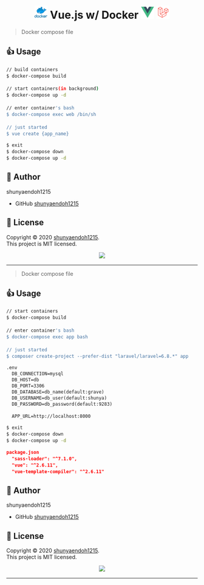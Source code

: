 <h1 align="center">
<img height='34' src='https://raw.githubusercontent.com/github/explore/80688e429a7d4ef2fca1e82350fe8e3517d3494d/topics/docker/docker.png' />
 Vue.js w/ Docker
<img height='34' src='https://raw.githubusercontent.com/github/explore/80688e429a7d4ef2fca1e82350fe8e3517d3494d/topics/vue/vue.png' />
<img height='34' src='https://raw.githubusercontent.com/github/explore/56a826d05cf762b2b50ecbe7d492a839b04f3fbf/topics/laravel/laravel.png' />
</h1>

> Docker compose file

## 👍 Usage

```sh
// build containers
$ docker-compose build

// start containers(in background)
$ docker-compose up -d

// enter container's bash
$ docker-compose exec web /bin/sh

// just started
$ vue create {app_name}
```

```sh
$ exit
$ docker-compose down
$ docker-compose up -d
```

## 👤 Author

shunyaendoh1215

- GitHub [shunyaendoh1215](https://github.com/shunyaendoh1215)

## 📝 License

Copyright © 2020 [shunyaendoh1215](https://github.com/shunyaendoh1215).<br />
This project is MIT licensed.

<p align="center">
  <img src="https://img.shields.io/twitter/url?style=social&url=https%3A%2F%2Fgithub.com%2Fshunyaendoh1215%2Fmarkup-template">
</p>

---

> Docker compose file

## 👍 Usage

```sh
// start containers
$ docker-compose build

// enter container's bash
$ docker-compose exec app bash

// just started
$ composer create-project --prefer-dist "laravel/laravel=6.8.*" app
```

```.env
.env
  DB_CONNECTION=mysql
  DB_HOST=db
  DB_PORT=3306
  DB_DATABASE=db_name(default:grave)
  DB_USERNAME=db_user(default:shunya)
  DB_PASSWORD=db_password(default:9283)

  APP_URL=http://localhost:8000
```

```sh
$ exit
$ docker-compose down
$ docker-compose up -d
```

```package.json
package.json
  "sass-loader": "^7.1.0",
  "vue": "^2.6.11",
  "vue-template-compiler": "^2.6.11"
```

## 👤 Author

shunyaendoh1215

- GitHub [shunyaendoh1215](https://github.com/shunyaendoh1215)

## 📝 License

Copyright © 2020 [shunyaendoh1215](https://github.com/shunyaendoh1215).<br />
This project is MIT licensed.

<p align="center">
  <img src="https://img.shields.io/twitter/url?style=social&url=https%3A%2F%2Fgithub.com%2Fshunyaendoh1215%2Fmarkup-template">
</p>

---
